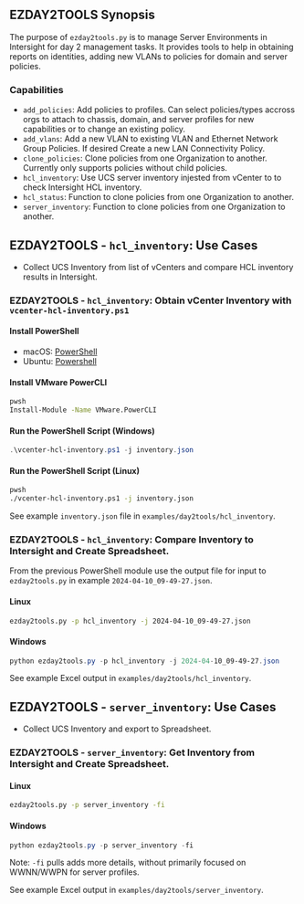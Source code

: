 ## EZDAY2TOOLS Synopsis

The purpose of `ezday2tools.py` is to manage Server Environments in Intersight for day 2 management tasks.  It provides tools to help in obtaining reports on identities, adding new VLANs to policies for domain and server policies.

### Capabilities

   * `add_policies`: Add policies to profiles.  Can select policies/types accross orgs to attach to chassis, domain, and server profiles for new capabilities or to change an existing policy.
   * `add_vlans`: Add a new VLAN to existing VLAN and Ethernet Network Group Policies.  If desired Create a new LAN Connectivity Policy.
   * `clone_policies`: Clone policies from one Organization to another.  Currently only supports policies without child policies.
   * `hcl_inventory`: Use UCS server inventory injested from vCenter to to check Intersight HCL inventory.
   * `hcl_status`: Function to clone policies from one Organization to another.
   * `server_inventory`: Function to clone policies from one Organization to another.

## EZDAY2TOOLS - `hcl_inventory`: Use Cases

  - Collect UCS Inventory from list of vCenters and compare HCL inventory results in Intersight.

### EZDAY2TOOLS - `hcl_inventory`: Obtain vCenter Inventory with `vcenter-hcl-inventory.ps1`

#### Install PowerShell

  - macOS: [PowerShell](https://learn.microsoft.com/en-us/powershell/scripting/install/installing-powershell-on-macos)
  - Ubuntu: [Powershell](https://learn.microsoft.com/en-us/powershell/scripting/install/install-ubuntu)

#### Install VMware PowerCLI

```bash
pwsh
Install-Module -Name VMware.PowerCLI
```

#### Run the PowerShell Script (Windows)
```powershell
.\vcenter-hcl-inventory.ps1 -j inventory.json
```

#### Run the PowerShell Script (Linux)
```bash
pwsh
./vcenter-hcl-inventory.ps1 -j inventory.json
```

See example `inventory.json` file in `examples/day2tools/hcl_inventory`.

### EZDAY2TOOLS - `hcl_inventory`: Compare Inventory to Intersight and Create Spreadsheet.

From the previous PowerShell module use the output file for input to `ezday2tools.py` in example `2024-04-10_09-49-27.json`.

#### Linux

```bash
ezday2tools.py -p hcl_inventory -j 2024-04-10_09-49-27.json
```

#### Windows

```powershell
python ezday2tools.py -p hcl_inventory -j 2024-04-10_09-49-27.json
```

See example Excel output in `examples/day2tools/hcl_inventory`.

## EZDAY2TOOLS - `server_inventory`: Use Cases

  - Collect UCS Inventory and export to Spreadsheet.

### EZDAY2TOOLS - `server_inventory`: Get Inventory from Intersight and Create Spreadsheet.

#### Linux

```bash
ezday2tools.py -p server_inventory -fi
```

#### Windows

```powershell
python ezday2tools.py -p server_inventory -fi
```

Note: `-fi` pulls adds more details, without primarily focused on WWNN/WWPN for server profiles.

See example Excel output in `examples/day2tools/server_inventory`.
